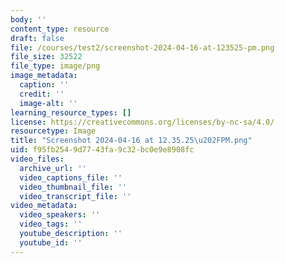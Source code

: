 ```yaml
---
body: ''
content_type: resource
draft: false
file: /courses/test2/screenshot-2024-04-16-at-123525-pm.png
file_size: 32522
file_type: image/png
image_metadata:
  caption: ''
  credit: ''
  image-alt: ''
learning_resource_types: []
license: https://creativecommons.org/licenses/by-nc-sa/4.0/
resourcetype: Image
title: "Screenshot 2024-04-16 at 12.35.25\u202FPM.png"
uid: f95fb254-9d77-43fa-9c32-bc0e9e8908fc
video_files:
  archive_url: ''
  video_captions_file: ''
  video_thumbnail_file: ''
  video_transcript_file: ''
video_metadata:
  video_speakers: ''
  video_tags: ''
  youtube_description: ''
  youtube_id: ''
---
```

